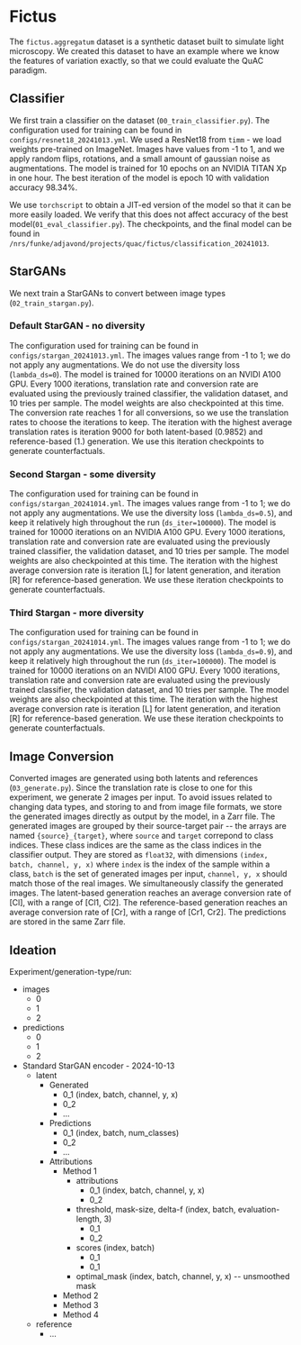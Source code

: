 # Fictus
The `fictus.aggregatum` dataset is a synthetic dataset built to simulate light microscopy. 
We created this dataset to have an example where we know the features of variation exactly, so that we could evaluate the QuAC paradigm.

## Classifier
We first train a classifier on the dataset (`00_train_classifier.py`). 
The configuration used for training can be found in `configs/resnet18_20241013.yml`.
We used a ResNet18 from `timm` - we load weights pre-trained on ImageNet.
Images have values from -1 to 1, and we apply random flips, rotations, and a small amount of gaussian noise as augmentations.
The model is trained for 10 epochs on an NVIDIA TITAN Xp in one hour. 
The best iteration of the model is epoch 10 with validation accuracy 98.34%.

We use `torchscript` to obtain a JIT-ed version of the model so that it can be more easily loaded. 
We verify that this does not affect accuracy of the best model(`01_eval_classifier.py`).
The checkpoints, and the final model can be found in `/nrs/funke/adjavond/projects/quac/fictus/classification_20241013`.

## StarGANs
We next train a StarGANs to convert between image types (`02_train_stargan.py`).

### Default StarGAN - no diversity
The configuration used for training can be found in `configs/stargan_20241013.yml`.
The images values range from -1 to 1; we do not apply any augmentations.
We do not use the diversity loss (`lambda_ds=0`).
The model is trained for 10000 iterations on an NVIDI A100 GPU. 
Every 1000 iterations, translation rate and conversion rate are evaluated using the previously trained classifier, the validation dataset, and 10 tries per sample. 
The model weights are also checkpointed at this time.
The conversion rate reaches 1 for all conversions, so we use the translation rates to choose the iterations to keep. 
The iteration with the highest average translation rates is iteration 9000 for both latent-based (0.9852) and reference-based (1.) generation.
We use this iteration checkpoints to generate counterfactuals. 

### Second Stargan - some diversity
The configuration used for training can be found in `configs/stargan_20241014.yml`.
The images values range from -1 to 1; we do not apply any augmentations.
We use the diversity loss (`lambda_ds=0.5`), and keep it relatively high throughout the run (`ds_iter=100000`).
The model is trained for 10000 iterations on an NVIDIA A100 GPU. 
Every 1000 iterations, translation rate and conversion rate are evaluated using the previously trained classifier, the validation dataset, and 10 tries per sample. 
The model weights are also checkpointed at this time.
The iteration with the highest average conversion rate is iteration [L] for latent generation, and iteration [R] for reference-based generation. We use these iteration checkpoints to generate counterfactuals. 

### Third Stargan - more diversity
The configuration used for training can be found in `configs/stargan_20241014.yml`.
The images values range from -1 to 1; we do not apply any augmentations.
We use the diversity loss (`lambda_ds=0.9`), and keep it relatively high throughout the run (`ds_iter=100000`).
The model is trained for 10000 iterations on an NVIDI A100 GPU. 
Every 1000 iterations, translation rate and conversion rate are evaluated using the previously trained classifier, the validation dataset, and 10 tries per sample. 
The model weights are also checkpointed at this time.
The iteration with the highest average conversion rate is iteration [L] for latent generation, and iteration [R] for reference-based generation. We use these iteration checkpoints to generate counterfactuals. 

## Image Conversion
Converted images are generated using both latents and references (`03_generate.py`).
Since the translation rate is close to one for this experiment, we generate 2 images per input.
To avoid issues related to changing data types, and storing to and from image file formats, we store the generated images directly as output by the model, in a Zarr file.
The generated images are grouped by their source-target pair -- the arrays are named `{source}_{target}`, where `source` and `target` correpond to class indices. 
These class indices are the same as the class indices in the classifier output. 
They are stored as `float32`, with dimensions `(index, batch, channel, y, x)` where `index` is the index of the sample within a class, `batch` is the set of generated images per input, `channel, y, x` should match those of the real images.
We simultaneously classify the generated images.
The latent-based generation reaches an average conversion rate of [Cl], with a range of [Cl1, Cl2]. 
The reference-based generation reaches an average conversion rate of [Cr], with a range of [Cr1, Cr2].
The predictions are stored in the same Zarr file.

## Ideation
Experiment/generation-type/run: 
- images
    - 0
    - 1
    - 2
- predictions
    - 0
    - 1
    - 2
- Standard StarGAN encoder - 2024-10-13
    - latent
        - Generated
            - 0_1 (index, batch, channel, y, x)
            - 0_2
            - ...
        - Predictions
            - 0_1 (index, batch, num_classes)
            - 0_2
            - ...
        - Attributions
            - Method 1
                - attributions
                    - 0_1 (index, batch, channel, y, x)
                    - 0_2
                - threshold, mask-size, delta-f (index, batch, evaluation-length, 3)
                    - 0_1
                    - 0_2 
                - scores (index, batch)
                    - 0_1
                    - 0_1
                - optimal_mask (index, batch, channel, y, x) -- unsmoothed mask
            - Method 2
            - Method 3
            - Method 4
    - reference
        - ...
